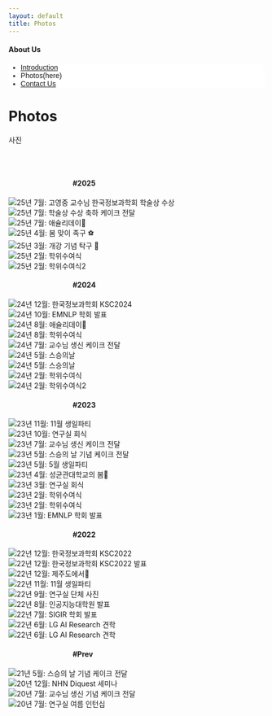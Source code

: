 ```yaml
---
layout: default
title: Photos
---
```

<style>
	.center{
	display: block;
	margin-left: auto;
	margin-right: auto;
	width: 50%;
	}
	.entirecenter{
	display: block;
	margin-left: auto;
	margin-right: auto;
	margin-top: auto;
	margin-bottom: auto;
	height: 50%;
	width: 50%;
	}
	@import url(//fonts.googleapis.com/earlyaccess/jejugothic.css);
	.jg{font-family: 'Jeju Gothic', sans-serif;}
</style>

<h4>About Us</h4>
<div class="linklink jg" style = "background-color:#ffffff;border-radius:0 15px">
	<ul class="posts-list">
		<li class="post-link">
			<a class="post-title" href="https://nlplab-skku.github.io/AboutUs/Introduction/">Introduction </a>
        </li>
        <li>Photos(here)</li>
        <li class="post-link">
            <a class="post-title" href="https://nlplab-skku.github.io/AboutUs/ContactUs/">Contact Us</a>
        </li>
    </ul>
</div>


<div class="post">
  <h1 class="pageTitle">Photos</h1>	
  <p class="meta">사진</p>
  
  <br><br>

  <h4 class = "center">#2025</h4>
  <div class="slider">
  	<div><img src = "/assets/img/2025/07_professor_award.jpg" title = "25년 7월: 고영중 교수님 한국정보과학회 학술상 수상"/></div>
	<div><img src = "/assets/img/2025/07_award_celeb.jpg" title = "25년 7월: 학술상 수상 축하 케이크 전달"/></div>
	<div><img src = "/assets/img/2025/07_ashley.jpg" title = "25년 7월: 애슐리데이🍴"/></div>
  	<div><img src = "/assets/img/2025/04_workout.jpg" title = "25년 4월: 봄 맞이 족구 ⚽️"/></div>
  	<div><img src = "/assets/img/2025/03_pingpong.jpg" title = "25년 3월: 개강 기념 탁구 🏓"/></div>
	<div><img src = "/assets/img/2025/02_graduation.png" title = "25년 2월: 학위수여식"/></div>
	<div><img src = "/assets/img/2025/02_graduation_2.png" title = "25년 2월: 학위수여식2"/></div>
  </div>
	
  <h4 class = "center">#2024</h4>
  <div class="slider">
  	<div><img src = "/assets/img/2024/12_ksc.png" title = "24년 12월: 한국정보과학회 KSC2024"/></div>
	<div><img src = "/assets/img/2024/10_emnlp_2.jpg" title = "24년 10월: EMNLP 학회 발표"/></div>
	<div><img src = "/assets/img/2024/08_ashley.jpg" title = "24년 8월: 애슐리데이🍴"/></div>
  	<div><img src = "/assets/img/2024/08_graduation.jpg" title = "24년 8월: 학위수여식"/></div>
  	<div><img src = "/assets/img/2024/07_prof_birthday.jpg" title = "24년 7월: 교수님 생신 케이크 전달"/></div>
  	<div><img src = "/assets/img/2024/05_teacher'sday.jpg" title = "24년 5월: 스승의날"/></div>
	<div><img src = "/assets/img/2024/05_teacher'sday_2.jpg" title = "24년 5월: 스승의날"/></div>
	<div><img src = "/assets/img/2024/02_graduation.jpg" title = "24년 2월: 학위수여식"/></div>
	<div><img src = "/assets/img/2024/02_graduation_2.jpg" title = "24년 2월: 학위수여식2"/></div>
  </div>
	
  <h4 class = "center">#2023</h4>
  <div class="slider">
	<div><img src = "/assets/img/2023/11_birthday.jpg" title = "23년 11월: 11월 생일파티"/></div>
	<div><img src = "/assets/img/2023/10_eatout.jpg" title = "23년 10월: 연구실 회식"/></div>
	<div><img src = "/assets/img/2023/07_prof_birthday.jpg" title = "23년 7월: 교수님 생신 케이크 전달"/></div>
	<div><img src = "/assets/img/2023/05_teacher'sday.jpg" title = "23년 5월: 스승의 날 기념 케이크 전달"/></div>
	<div><img src = "/assets/img/2023/05_birthday.jpg" title = "23년 5월: 5월 생일파티"/></div>
	<div><img src = "/assets/img/2023/04_spring.jpg" title = "23년 4월: 성균관대학교의 봄🌸"/></div>
	<div><img src = "/assets/img/2023/03_eatout.jpg" title = "23년 3월: 연구실 회식"/></div>
	<div><img src = "/assets/img/2023/02_graduation.jpg" title = "23년 2월: 학위수여식"/></div>
	<div><img src = "/assets/img/2023/02_graduation_2.jpg" title = "23년 2월: 학위수여식"/></div>
	<div><img src = "/assets/img/2023/01_emnlp.png" title = "23년 1월: EMNLP 학회 발표"/></div>
  </div>
	
  <h4 class = "center">#2022</h4>
  <div class="slider">
	<div><img src = "/assets/img/2022/12_ksc2022.jpg" title = "22년 12월: 한국정보과학회 KSC2022"/></div>
	<div><img src = "/assets/img/2022/12_ksc2022_presentation.jpg" title = "22년 12월: 한국정보과학회 KSC2022 발표"/></div>
	<div><img src = "/assets/img/2022/12_jeju.jpg" title = "22년 12월: 제주도에서🍊"/></div>
	<div><img src = "/assets/img/2022/11_birthday.jpg" title = "22년 11월: 11월 생일파티"/></div>
	<div><img src = "/assets/img/2022/09_members_ncenter.jpg" title = "22년 9월: 연구실 단체 사진"/></div>
	<div><img src = "/assets/img/2022/08_gradschool presentation.jpg" title = "22년 8월: 인공지능대학원 발표"/></div>
	<div><img src = "/assets/img/2022/07_sigir.png" title = "22년 7월: SIGIR 학회 발표"/></div>
	<div><img src = "/assets/img/2022/06_lgai.jpg" title = "22년 6월: LG AI Research 견학"/></div>
	<div><img src = "/assets/img/2022/06_lgai_2.jpg" title = "22년 6월: LG AI Research 견학"/></div>
  </div>
	
  <h4 class = "center">#Prev</h4>
  <div class="slider">
	<div><img src = "/assets/img/2021/05_teacher's day.jpg" title = "21년 5월: 스승의 날 기념 케이크 전달"/></div>
	<div><img src = "/assets/img/2020/12_NHN_seminar.jpg" title = "20년 12월: NHN Diquest 세미나"/></div>
	<div><img src = "/assets/img/2020/07_prof_birthday.jpg" title = "20년 7월: 교수님 생신 기념 케이크 전달"/></div>
	<div><img src = "/assets/img/2020/07_summer_internship.jpg" title = "20년 7월: 연구실 여름 인턴십"/></div>
  </div>
  
  <!-- <h4 class = "center">#2019</h4>
  <div class="slider">
	<div><img src = "/assets/img/photos/0086.jpg" title = "19년 5월:홈커밍데이"/></div>
	<div><img src = "/assets/img/photos/0087.jpg" title = "19년 5월:홈커밍데이"/></div>
	<div><img src = "/assets/img/photos/0080.jpg" title = "19년 5월:홈커밍데이"/></div>
	<div><img src = "/assets/img/photos/0081.jpg" title = "19년 5월:홈커밍데이"/></div>
	<div><img src = "/assets/img/photos/0082.jpg" title = "19년 5월:홈커밍데이"/></div>
	<div><img src = "/assets/img/photos/0083.jpg" title = "19년 5월:홈커밍데이"/></div>
	<div><img src = "/assets/img/photos/0084.jpg" title = "19년 5월:홈커밍데이"/></div>
	<div><img src = "/assets/img/photos/0085.jpg" title = "19년 5월:홈커밍데이"/></div>
  </div>
  
  <h4 class = "center">#2018</h4>
  <div class="slider">
	<div><img src = "/assets/img/photos/0079.jpg" title = "18년 11월:4차 산업혁명 디지털 포렌식 아이디어 공모전 우수상 수상"/></div>
	<div><img src = "/assets/img/photos/0078.jpg" title = "18년 5월:홈커밍데이"/></div>
	<div><img src = "/assets/img/photos/0077.jpg" title = "18년 5월:홈커밍데이"/></div>
  </div>
  
  
  <h4 class = "center">#2017</h4>
  <div class="slider">
	<div><img src = "/assets/img/photos/0076.jpg" title = "17년 6월:아트몰링 옥상에서..."/></div>
	<div><img src = "/assets/img/photos/0075.jpg" title = "17년 6월:영화관에서..."/></div>
	<div><img src = "/assets/img/photos/0074.jpg" title = "17년 5월:인지과학회-4차 산업혁명 시대 인간과 로봇의 공진화"/></div>
	<div><img src = "/assets/img/photos/0073.jpg" title = "17년 5월:인지과학회-4차 산업혁명 시대 인간과 로봇의 공진화"/></div>
	<div><img class = "center" src = "/assets/img/photos/0072.jpg" title = "17년 5월:덕수궁에서..."/></div>
	<div><img src = "/assets/img/photos/0071.jpg" title = "17년 5월:덕수궁에서..."/></div>
  </div>
  
  <h4 class = "center">#2016</h4>
  <div class="slider">
	<div><img src = "/assets/img/photos/0070.jpg" title = "16년 8월:제 1회 동아대-서강대 Deep Learning 기술 교류 워크샵"/></div>
	<div><img src = "/assets/img/photos/0069.jpg" title = "16년 8월:제 1회 동아대-서강대 Deep Learning 기술 교류 워크샵"/></div>
	<div><img src = "/assets/img/photos/0068.jpg" title = "16년 5월:홈커밍데이"/></div>
	<div><img src = "/assets/img/photos/0067.jpg" title = "16년 5월:홈커밍데이"/></div>
  </div>
  
  <h4 class = "center">#2015</h4>
  <div class="slider">
	<div><img class = "center" src = "/assets/img/photos/0065.jpg" title = "15년 10월:한국정보과학회 KKC2015 장려상 수상"/></div>
	<div><img src = "/assets/img/photos/0064.jpg" title = "15년 10월:한글 및 한국어 정보처리 학술대회"/></div>
	<div><img class = "center" src = "/assets/img/photos/0063.jpg" title = "15년 10월:한글 및 한국어 정보처리 학술대회"/></div>
	<div><img src = "/assets/img/photos/0062.jpg" title = "15년 6월:한국정보과학회 KKC2015 우수논문상 수상"/></div>
	<div><img src = "/assets/img/photos/0061.jpg" title = "15년 6월:한국정보과학회 KKC2015 공헌상 수상"/></div>
	<div><img src = "/assets/img/photos/0060.jpg" title = "15년 6월:한국정보과학회 KKC2015"/></div>
	<div><img src = "/assets/img/photos/0059.jpg" title = "15년 6월:한국정보과학회 KKC2015"/></div>
	<div><img src = "/assets/img/photos/0058.jpg" title = "15년 1월:한국정보과학회 튜토리얼 : Deep Learning for NLP"/></div>
	<div><img src = "/assets/img/photos/0057.jpg" title = "15년 1월:허디거디에서.."/></div>
  </div>
  
  <h4 style = "text-align:center;">#2014</h4>
  <div class="slider">
	<div><img class = "center" src = "/assets/img/photos/0056.jpg" title = "14년 10월:국어정보처리 시스템 경진 대회 입상"/></div>
	<div><img src = "/assets/img/photos/0055.jpg" title = "14년 10월:국어정보처리 시스템 경진 대회"/></div>
	<div><img src = "/assets/img/photos/0054.jpg" title = "14년 10월:한국어 정보처리 학술대회"/></div>
	<div><img class = "columnbottom" src = "/assets/img/photos/0053.jpg" title = "14년 10월:한국어 정보처리 학술대회"/></div>
	<div><img src = "/assets/img/photos/0052.jpg" title = "14년 10월:한국어 정보처리 학술대회"/></div>
	<div><img src = "/assets/img/photos/0051.jpg" title = "14년 10월:한국어 정보처리 학술대회"/></div>
	<div><img src = "/assets/img/photos/0050.jpg" title = "14년 5월:홈커밍데이"/></div>
	<div><img src = "/assets/img/photos/0049.jpg" title = "14년 2월:제주도 Qolt 워크샵"/></div>
	<div><img src = "/assets/img/photos/0048.jpg" title = "14년 2월:제주도 Qolt 워크샵"/></div>
  </div>
  
  <h4 style = "text-align:center;">#2013</h4>
  <div class="slider">
	<div><img src = "/assets/img/photos/0047.jpg" title = "13년 5월:홈커밍데이"/></div>
	<div><img class = "center" src = "/assets/img/photos/0046.jpg" title = "13년 2월:HCL 학회"/></div>
	<div><img src = "/assets/img/photos/0045.jpg" title = "13년 2월:HCL 학회"/></div>
  </div>
  
  <h4 style = "text-align:center;">#2012</h4>
  <div class="slider">
	<div><image class = "entirecenter" src = "/assets/img/photos/0044.jpg" title = "12년 12월:단체 회식"/></div>
	<div><image class = "entirecenter" src = "/assets/img/photos/0043.jpg" title = "12년 12월:단체 회식"/></div>
	<div><image class = "entirecenter" src = "/assets/img/photos/0042.jpg" title = "12년 12월:단체 회식"/></div>
	<div><image class = "entirecenter" src = "/assets/img/photos/0041.jpg" title = "12년 10월:한글 정보 처리 학회"/></div>
	<div><image class = "entirecenter" src = "/assets/img/photos/0040.jpg" title = "12년 10월:한글 정보 처리 학회"/></div>
	<div><image class = "entirecenter" src = "/assets/img/photos/0039.jpg" title = "12년 10월:한글 정보 처리 학회"/></div>
	<div><image class = "entirecenter" src = "/assets/img/photos/0038.jpg" title = "12년 8월:한국 컴퓨터 종합 학술대회"/></div>
	<div><image class = "entirecenter" src = "/assets/img/photos/0037.jpg" title = "12년 8월:한국 컴퓨터 종합 학술대회"/></div>
	<div><image class = "entirecenter" src = "/assets/img/photos/0036.jpg" title = "12년 7월:ACL"/></div>
	<div><image class = "entirecenter" src = "/assets/img/photos/0035.jpg" title = "12년 7월:ACL"/></div>
	<div><image class = "entirecenter" src = "/assets/img/photos/0034.jpg" title = "12년 7월:Douglas W. Oard 교수님 세미나"/></div>
  </div>
  
  <h4 style = "text-align:center;">#2011</h4>
  <div class="slider">
	<div><image class = "entirecenter" src = "/assets/img/photos/0033.jpg" title = "미국 ACL"/></div>
	<div><image class = "entirecenter" src = "/assets/img/photos/0032.jpg" title = "한국 컴퓨터 종합 학술대회"/></div>
	<div><image class = "entirecenter" src = "/assets/img/photos/0031.jpg" title = "한국 컴퓨터 종합 학술대회"/></div>
	<div><image class = "entirecenter" src = "/assets/img/photos/0030.jpg" title = "한국 컴퓨터 종합 학술대회"/></div>
	<div><image class = "entirecenter" src = "/assets/img/photos/0029.jpg" title = "2월..."/></div>
	<div><image class = "entirecenter" src = "/assets/img/photos/0028.jpg" title = "1월..."/></div>
  </div>
  
  <h4 style = "text-align:center;">#2010</h4>
  <div class="slider">
  	<div><image class = "entirecenter" src = "/assets/img/photos/0027.jpg" title = "한국 정보 과학회"/></div>
	<div><image class = "entirecenter" src = "/assets/img/photos/0026.jpg" title = "한국 정보 과학회"/></div>
	<div><image class = "entirecenter" src = "/assets/img/photos/0025.jpg" title = "한국어 정보처리 학술대회"/></div>
	<div><image class = "entirecenter" src = "/assets/img/photos/0024.jpg" title = "한국어 정보처리 학술대회"/></div>
	<div><image class = "entirecenter" src = "/assets/img/photos/0023.jpg" title = "한국어 정보처리 학술대회"/></div>
	<div><image class = "entirecenter" src = "/assets/img/photos/0022.jpg" title = "여름 어느날.."/></div>
	<div><image class = "entirecenter" src = "/assets/img/photos/0021.jpg" title = "여름 어느날.."/></div>
	<div><image class = "entirecenter" src = "/assets/img/photos/0020.jpg" title = "여름 어느날.."/></div>
	<div><image class = "entirecenter" src = "/assets/img/photos/0019.jpg" title = "여름 어느날.."/></div>
	<div><image class = "entirecenter" src = "/assets/img/photos/0018.jpg" title = "여름 어느날.."/></div>
  </div>
  
  <h4 style = "text-align:center;">#2009</h4>
  <div class="slider">
	<div><image class = "entirecenter" src = "/assets/img/photos/0017.jpg" title = "한국 컴퓨터 종합 학술대회"/></div>
	<div><image class = "entirecenter" src = "/assets/img/photos/0016.jpg" title = "한국 컴퓨터 종합 학술대회"/></div>
	<div><image class = "entirecenter" src = "/assets/img/photos/0015.jpg" title = "한국 컴퓨터 종합 학술대회"/></div>
	<div><image class = "entirecenter" src = "/assets/img/photos/0014.jpg" title = "한국 컴퓨터 종합 학술대회"/></div>
	<div><image class = "entirecenter" src = "/assets/img/photos/0013.jpg" title = "한국 컴퓨터 종합 학술대회"/></div>
	<div><image class = "entirecenter" src = "/assets/img/photos/0012.jpg" title = "한국 컴퓨터 종합 학술대회"/></div>
  </div>
  
  <h4 style = "text-align:center;">#2008</h4>
  <div class="slider">
	<div><image class = "entirecenter" src = "/assets/img/photos/0011.jpg" title = "8월 어느 날..."/></div>
	<div><image class = "entirecenter" src = "/assets/img/photos/0010.jpg" title = "8월 어느 날..."/></div>
	<div><image class = "entirecenter" src = "/assets/img/photos/0009.jpg" title = "8월 어느 날..."/></div>
  </div>
  
  <h4 style = "text-align:center;">#2007</h4>
  <div class="slider">
	<div><image class = "entirecenter" src = "/assets/img/photos/0008.jpg" title = "8월 어느 날..."/></div>
	<div><image class = "entirecenter" src = "/assets/img/photos/0007.jpg" title = "8월 어느 날..."/></div>
	<div><image class = "entirecenter" src = "/assets/img/photos/0006.jpg" title = "8월 어느 날..."/></div>
	<div><image class = "entirecenter" src = "/assets/img/photos/0005.jpg" title = ""/></div>
	<div><image class = "entirecenter" src = "/assets/img/photos/0004.jpg" title = ""/></div>
	<div><image class = "entirecenter" src = "/assets/img/photos/0003.jpg" title = ""/></div>
	<div><image class = "entirecenter" src = "/assets/img/photos/0002.jpg" title = ""/></div>
	<div><image class = "entirecenter" src = "/assets/img/photos/0001.jpg" title = ""/></div>
  </div> -->
